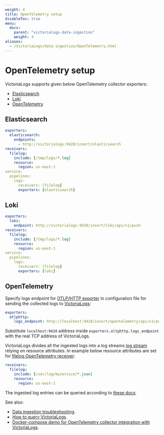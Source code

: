 ```yaml
---
weight: 4
title: OpenTelemetry setup
disableToc: true
menu:
  docs:
    parent: "victorialogs-data-ingestion"
    weight: 4
aliases:
  - /VictoriaLogs/data-ingestion/OpenTelemetry.html
---
```


# OpenTelemetry setup

VictoriaLogs supports given below OpenTelemetry collector exporters:
- [Elasticsearch](#elasticsearch)
- [Loki](#loki)
- [OpenTelemetry](#opentelemetry)

## Elasticsearch

```yaml
exporters:
  elasticsearch:
    endpoints:
      - http://victorialogs:9428/insert/elasticsearch
receivers:
  filelog:
    include: [/tmp/logs/*.log]
    resource:
      region: us-east-1
service:
  pipelines:
    logs:
      receivers: [filelog]
      exporters: [elasticsearch]
```

## Loki

```yaml
exporters:
  loki:
    endpoint: http://victorialogs:9428/insert/loki/api/v1/push
receivers:
  filelog:
    include: [/tmp/logs/*.log]
    resource:
      region: us-east-1
service:
  pipelines:
    logs:
      receivers: [filelog]
      exporters: [loki]
```

## OpenTelemetry

Specify logs endpoint for [OTLP/HTTP exporter](https://github.com/open-telemetry/opentelemetry-collector/blob/main/exporter/otlphttpexporter/README.md) in configuration file
for sending the collected logs to [VictoriaLogs](https://docs.victoriametrics.com/VictoriaLogs/):

```yaml
exporters:
  otlphttp:
    logs_endpoint: http://localhost:9428/insert/opentelemetry/api/v1/push
```

Substitute `localhost:9428` address inside `exporters.oltphttp.logs_endpoint` with the real TCP address of VictoriaLogs.

VictoriaLogs divides all the ingested logs into a log streams [log stream](https://docs.victoriametrics.com/VictoriaLogs/keyConcepts.html#stream-fields) relying on resource attributes. In example below resource attributes are set for [filelog OpenTelemetry receiver](https://github.com/open-telemetry/opentelemetry-collector-contrib/tree/main/receiver/filelogreceiver):

```yaml
receivers:
  filelog:
    include: [/var/log/myservice/*.json]
    resource:
      region: us-east-1
```

The ingested log entries can be queried according to [these docs](https://docs.victoriametrics.com/VictoriaLogs/querying/).

See also:

- [Data ingestion troubleshooting](https://docs.victoriametrics.com/victorialogs/data-ingestion/#troubleshooting).
- [How to query VictoriaLogs](https://docs.victoriametrics.com/victorialogs/querying/).
- [Docker-compose demo for OpenTelemetry collector integration with VictoriaLogs](https://github.com/VictoriaMetrics/VictoriaMetrics/tree/master/deployment/docker/victorialogs/opentelemetry-collector).
